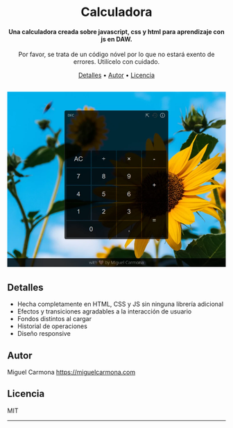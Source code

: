 
<h1 align="center">
  Calculadora
</h1>

<h4 align="center">Una calculadora creada sobre javascript, css y html para aprendizaje con js en DAW.</h4>
<p align="center">Por favor, se trata de un código nóvel por lo que no estará exento de errores. Utilícelo con cuidado.</p>


<p align="center">
  <a href="#detalles">Detalles</a> •
  <a href="#autor">Autor</a> •
  <a href="#licencia">Licencia</a>
</p>

<h2 align="center">
  
  ![screenshot](https://raw.githubusercontent.com/micarsan/entorno-cliente-calculadora/main/captura-calculadora.webp)

</h2>

## Detalles

* Hecha completamente en HTML, CSS y JS sin ninguna librería adicional
* Efectos y transiciones agradables a la interacción de usuario
* Fondos distintos al cargar
* Historial de operaciones
* Diseño responsive

## Autor

Miguel Carmona
<a href="https://miguelcarmona.com">https://miguelcarmona.com</a>

## Licencia

MIT

---
